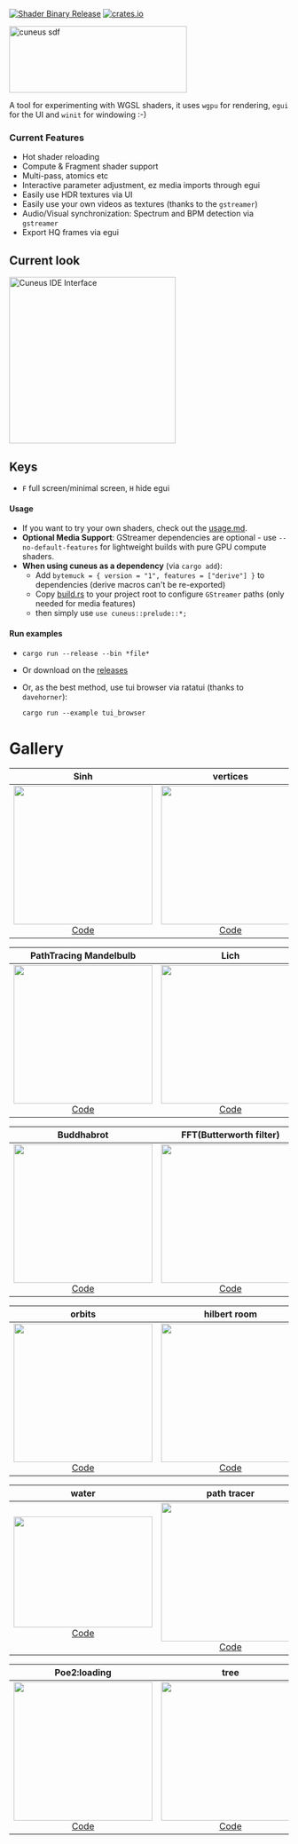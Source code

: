 [![Shader Binary Release](https://github.com/altunenes/cuneus/actions/workflows/release.yaml/badge.svg)](https://github.com/altunenes/cuneus/actions/workflows/release.yaml) [![crates.io](https://img.shields.io/crates/v/Cuneus.svg)](https://crates.io/crates/Cuneus)

<img src="https://github.com/user-attachments/assets/590dbd91-5eaa-4c04-b3f9-d579924fa4c3" alt="cuneus sdf" width="320" height="120" />


A tool for experimenting with WGSL shaders, it uses `wgpu` for rendering, `egui` for the UI and `winit` for windowing :-)

### Current Features

- Hot shader reloading
- Compute & Fragment shader support 
- Multi-pass, atomics etc
- Interactive parameter adjustment, ez media imports through egui
- Easily use HDR textures via UI
- Easily use your own videos as textures (thanks to the `gstreamer`)
- Audio/Visual synchronization: Spectrum and BPM detection via `gstreamer`
- Export HQ frames via egui


## Current look

  <a href="https://github.com/user-attachments/assets/25d47df4-45f5-4455-b2cf-ba673a8c081c">
    <img src="https://github.com/user-attachments/assets/25d47df4-45f5-4455-b2cf-ba673a8c081c" width="300" alt="Cuneus IDE Interface"/>
  </a>

## Keys

- `F` full screen/minimal screen, `H` hide egui

#### Usage

- If you want to try your own shaders, check out the [usage.md](usage.md).
- **Optional Media Support**: GStreamer dependencies are optional - use `--no-default-features` for lightweight builds with pure GPU compute shaders.
- **When using cuneus as a dependency** (via `cargo add`):
  - Add `bytemuck = { version = "1", features = ["derive"] }` to dependencies (derive macros can't be re-exported)
  - Copy [build.rs](build.rs) to your project root to configure `GStreamer` paths (only needed for media features)
  - then simply use `use cuneus::prelude::*;`


#### Run examples

- `cargo run --release --bin *file*`
- Or download on the [releases](https://github.com/altunenes/cuneus/releases)
- Or, as the best method, use tui browser via ratatui (thanks to `davehorner`): 
    
     `cargo run --example tui_browser`


# Gallery

| **Sinh** | **vertices** | **Satan** |
|:---:|:---:|:---:|
| <a href="https://github.com/user-attachments/assets/a80d2415-fbb2-4335-bbc3-b74b7a8170ad"><img src="https://github.com/user-attachments/assets/823a3def-b822-42ed-906b-e419fa490634" width="250"/></a><br/>[Code](https://github.com/altunenes/cuneus/blob/main/src/bin/sinh.rs) | <a href="https://github.com/user-attachments/assets/1847c374-5719-4fee-b74d-3418e5fa4d7b"><img src="https://github.com/user-attachments/assets/1847c374-5719-4fee-b74d-3418e5fa4d7b" width="250"/></a><br/>[Code](https://github.com/altunenes/cuneus/blob/main/src/bin/sdvert.rs) | <a href="https://github.com/user-attachments/assets/8f86a3b4-8d31-499f-b9fa-8b23266291ae"><img src="https://github.com/user-attachments/assets/8f86a3b4-8d31-499f-b9fa-8b23266291ae" width="250"/></a><br/>[Code](https://github.com/altunenes/cuneus/blob/main/src/bin/satan.rs) |

| **PathTracing Mandelbulb** | **Lich** | **Galaxy** |
|:---:|:---:|:---:|
| <a href="https://github.com/user-attachments/assets/24083cae-7e96-4726-8509-fb3d5973308a"><img src="https://github.com/user-attachments/assets/e454b395-a1a0-4b91-a776-9afd1a789d23" width="250"/></a><br/>[Code](https://github.com/altunenes/cuneus/blob/main/src/bin/mandelbulb.rs) | <a href="https://github.com/user-attachments/assets/9589d2ec-43b8-4373-8dce-9cd2c74d862f"><img src="https://github.com/user-attachments/assets/9589d2ec-43b8-4373-8dce-9cd2c74d862f" width="250"/></a><br/>[Code](https://github.com/altunenes/cuneus/blob/main/src/bin/lich.rs) | <a href="https://github.com/user-attachments/assets/a2647904-55bd-4912-9713-4558203ee6aa"><img src="https://github.com/user-attachments/assets/a2647904-55bd-4912-9713-4558203ee6aa" width="250"/></a><br/>[Code](https://github.com/altunenes/cuneus/blob/main/src/bin/galaxy.rs) |

| **Buddhabrot** | **FFT(Butterworth filter)** | **Clifford** |
|:---:|:---:|:---:|
| <a href="https://github.com/user-attachments/assets/93a17f27-695a-4249-9ff8-be2742926358"><img src="https://github.com/user-attachments/assets/93a17f27-695a-4249-9ff8-be2742926358" width="250"/></a><br/>[Code](https://github.com/altunenes/cuneus/blob/main/src/bin/buddhabrot.rs) | <a href="https://github.com/user-attachments/assets/5806af3b-a640-433c-b7ec-1ca051412300"><img src="https://github.com/user-attachments/assets/e1e7f7e9-5979-43fe-8bb0-ccda8e428fe5" width="250"/></a><br/>[Code](https://github.com/altunenes/cuneus/blob/main/src/bin/fft.rs) | <a href="https://github.com/user-attachments/assets/8b078f40-a989-4d07-bb2f-d19d8232cc9f"><img src="https://github.com/user-attachments/assets/8b078f40-a989-4d07-bb2f-d19d8232cc9f" width="250"/></a><br/>[Code](https://github.com/altunenes/cuneus/blob/main/src/bin/cliffordcompute.rs) |


| **orbits** | **hilbert room** | **genuary6** |
|:---:|:---:|:---:|
| <a href="https://github.com/user-attachments/assets/54dcd781-30af-46fb-aeda-2d2d607b0742"><img src="https://github.com/user-attachments/assets/951b30d6-6f8d-4fc7-884f-eec496fb3885" width="250"/></a><br/>[Code](https://github.com/altunenes/cuneus/blob/main/src/bin/orbits.rs) | <a href="https://github.com/user-attachments/assets/bc596e6b-9304-48ba-b509-140544450f5d"><img src="https://github.com/user-attachments/assets/bc596e6b-9304-48ba-b509-140544450f5d" width="250"/></a><br/>[Code](https://github.com/altunenes/cuneus/blob/main/src/bin/hilbert.rs) | <a href="https://github.com/user-attachments/assets/be2e132a-a473-462d-8b5b-2277336c7e78"><img src="https://github.com/user-attachments/assets/be2e132a-a473-462d-8b5b-2277336c7e78" width="250"/></a><br/>[Code](https://github.com/altunenes/cuneus/blob/main/src/bin/genuary2025_6.rs) |


| **water** | **path tracer** | **audio visualizer** |
|:---:|:---:|:---:|
| <a href="https://github.com/user-attachments/assets/465dae75-2bbc-4b4e-8384-054cfdf9f129"><img src="https://github.com/user-attachments/assets/dbcc8c37-4cf0-4c46-99f0-2f33ceed395b" width="250" height ="200"/></a><br/>[Code](https://github.com/altunenes/cuneus/blob/main/src/bin/water.rs) | <a href="https://github.com/user-attachments/assets/45b8f532-f3fb-453c-b356-1d3c153d614a"><img src="https://github.com/user-attachments/assets/896228c3-7583-40de-9643-8b58aaec6050" width="250"/></a><br/>[Code](https://github.com/altunenes/cuneus/blob/main/src/bin/pathtracing.rs) | <a href="https://github.com/user-attachments/assets/3eda9c33-7961-4dd4-aad1-170ae32640e7"><img src="https://github.com/user-attachments/assets/3eda9c33-7961-4dd4-aad1-170ae32640e7" width="250"/></a><br/>[Code](https://github.com/altunenes/cuneus/blob/main/src/bin/audiovis.rs) |

| **Poe2:loading** | **tree** | **voronoi** |
|:---:|:---:|:---:|
| <a href="https://github.com/user-attachments/assets/fa588334-dd8d-492d-9caa-1aaeaecf024b"><img src="https://github.com/user-attachments/assets/fa588334-dd8d-492d-9caa-1aaeaecf024b" width="250"/></a><br/>[Code](https://github.com/altunenes/cuneus/blob/main/src/bin/poe2.rs) | <a href="https://github.com/user-attachments/assets/2f0bdc7c-d226-4091-bae7-b96561c1fb4f"><img src="https://github.com/user-attachments/assets/2f0bdc7c-d226-4091-bae7-b96561c1fb4f" width="250"/></a><br/>[Code](https://github.com/altunenes/cuneus/blob/main/src/bin/tree.rs) | <a href="https://github.com/user-attachments/assets/6c68d718-872c-4e14-bccb-f2339cf121d2"><img src="https://github.com/user-attachments/assets/6c68d718-872c-4e14-bccb-f2339cf121d2" width="250"/></a><br/>[Code](https://github.com/altunenes/cuneus/blob/main/src/bin/voronoi.rs) |
